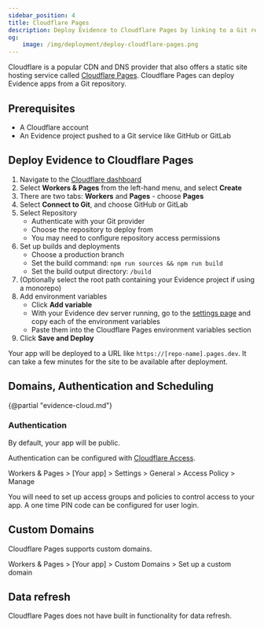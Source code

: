 ```yaml
---
sidebar_position: 4
title: Cloudflare Pages
description: Deploy Evidence to Cloudflare Pages by linking to a Git repository. Pages supports auth via Cloudflare Access and custom domains.
og:
    image: /img/deployment/deploy-cloudflare-pages.png
---
```


Cloudflare is a popular CDN and DNS provider that also offers a static site hosting service called [Cloudflare Pages](https://pages.cloudflare.com). Cloudflare Pages can deploy Evidence apps from a Git repository.

## Prerequisites

- A Cloudflare account
- An Evidence project pushed to a Git service like GitHub or GitLab

## Deploy Evidence to Cloudflare Pages

1. Navigate to the <a href="https://dash.cloudflare.com/" target="_blank" class="markdown">Cloudflare dashboard</a>
1. Select **Workers & Pages** from the left-hand menu, and select **Create**
1. There are two tabs: **Workers** and **Pages** - choose **Pages**
1. Select **Connect to Git**, and choose GitHub or GitLab
1. Select Repository
   - Authenticate with your Git provider
   - Choose the repository to deploy from
   - You may need to configure repository access permissions
1. Set up builds and deployments
   - Choose a production branch
   - Set the build command: `npm run sources && npm run build`
   - Set the build output directory: `/build`
1. (Optionally select the root path containing your Evidence project if using a monorepo)
1. Add environment variables
   - Click **Add variable**
   - With your Evidence dev server running, go to the <a href=http://localhost:3000/settings#deploy target="_blank" class="markdown">settings page</a> and copy each of the environment variables
   - Paste them into the Cloudflare Pages environment variables section
1. Click **Save and Deploy**

Your app will be deployed to a URL like `https://[repo-name].pages.dev`. It can take a few minutes for the site to be available after deployment.

## Domains, Authentication and Scheduling

{@partial "evidence-cloud.md"}

### Authentication

By default, your app will be public.

Authentication can be configured with [Cloudflare Access](https://developers.cloudflare.com/cloudflare-one/identity/access).

Workers & Pages > [Your app] > Settings > General > Access Policy > Manage

You will need to set up access groups and policies to control access to your app. A one time PIN code can be configured for user login.

## Custom Domains

Cloudflare Pages supports custom domains.

Workers & Pages > [Your app] > Custom Domains > Set up a custom domain

## Data refresh

Cloudflare Pages does not have built in functionality for data refresh.
